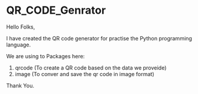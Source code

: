 # QR_CODE_Genrator

Hello Folks,

I have created the QR code generator for practise the Python programming language.

We are using to Packages here:
  1. qrcode (To create a QR code based on the data we proveide)
  2. image (To conver and save the qr code in image format)

Thank You.
